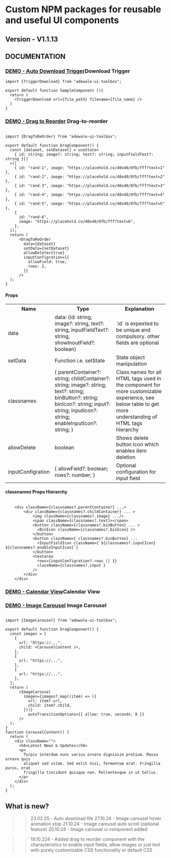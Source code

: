 # Custom NPM packages for reusable and useful UI components

## Version - V1.1.13

## DOCUMENTATION

### [DEMO - Auto Download Trigger](https://www.adewaleda.com/npm-packages/adewale-ui-toolbox)Download Trigger

```
import {TriggerDownload} from "adewale-ui-toolbox";

export default function SampleComponent (){
  return (
    <TriggerDownload url={file_path} filename={file_name} />
  )
}
```

### [DEMO - Drag to Reorder](https://www.adewaleda.com/npm-packages/adewale-ui-toolbox) Drag-to-reorder

```

import {DragToReOrder} from "adewale-ui-toolbox";

export default function DragComponent() {
  const [dataset, setDataset] = useState<
    { id: string; image?: string; text?: string; inputFieldText?: string }[]
  >([
    { id: "rand-1", image: "https://placehold.co/40x40/0fb/fff?text=1" },
    { id: "rand-2", image: "https://placehold.co/40x40/0fb/fff?text=2" },
    { id: "rand-3", image: "https://placehold.co/40x40/0fb/fff?text=3" },
    { id: "rand-4", image: "https://placehold.co/40x40/0fb/fff?text=4" },
    { id: "rand-5", image: "https://placehold.co/40x40/0fb/fff?text=5" },
    {
      id: "rand-6",
      image: "https://placehold.co/40x40/0fb/fff?text=6",
    },
  ]);
  return (
      <DragToReOrder
        data={dataset}
        setData={setDataset}
        allowDelete={true}
        inputConfigration={{
          allowField: true,
          rows: 2,
        }}
      />
  );
}
```

#### Props

 <table>
    <tr>
      <th>Name</th>
      <th>Type</th>
      <th>Explanation</th>
    </tr>
    <tr>
      <td>data</td>
      <td>data: {id: string, image?: string, text?: string, inputFieldText?: string, showInoutField?: boolean}</td>
      <td>`id` is expexted to be unique and compulsory. other fields are optional</td>
    </tr>
    <tr>
      <td>setData</td>
      <td>Function i.e. setState</td>
      <td>State object manipulation</td>
    </tr>
    <tr>
      <td>classnames</td>
      <td>{
    parentContainer?: string;
    childContainer?: string;
    image?: string;
    text?: string;
    binButton?: string;
    binIcon?: string;
    input?: string;
    inputIcon?: string;
    enableInputIcon?: string;
  }</td>
      <td>Class names for all HTML tags used in the  component for more customizable experience, see below table to get more understanding of HTML tags hierarchy</td>
    </tr>
    <tr>
      <td>allowDelete</td>
      <td>boolean</td>
      <td>Shows delete button icon which enables item deletion</td>
    </tr>
    <tr>
      <td>inputConfigration</td>
      <td>{
    allowField?: boolean;
    rows?: number;
  }</td>
      <td> Optional configuration for input field</td>
    </tr>
    </table>

#### classnames Props Hierarchy

```

    <div className={classnames?.parentContainer} ...>
        <div className={classnames?.childContainer} ... >
            <img className={classnames?.image} .../>
            <span className={classnames?.text}></span>
            <button className={classnames?.binButton} ... >
              <BinIcon className={classnames?.binIcon} />
            </button>
            <button className={ classnames?.binButton} ...
              <InputFieldIcon className={`${classnames?.inputIcon} ${classnames?.enableInputIcon}`}
            </button>
            <textarea
              rows={inputConfigration?.rows || 1}
              className={classnames?.input }
            />
        </div>
    </div>

```

### [DEMO - Calendar View](https://www.adewaleda.com/npm-packages/adewale-ui-toolbox)Calendar View

### [DEMO - Image Carousel](https://www.adewaleda.com/npm-packages/adewale-ui-toolbox) Image Carousel

```

import {ImageCarousel} from "adewale-ui-toolbox";

export default function DragComponent() {
  const images = [
    {
      url: "https://...",
      child: <CarouselContent />,
    },
    {
      url: "https://...",
    },
    {
      url: "https://...",
    },
  ];
  return (
      <ImageCarousel
        images={images?.map((item) => ({
          url: item?.url,
          child: item?.child,
        }))}
          autoTransitionOptions={{ allow: true, seconds: 8 }}
      />
  );
}
function CarouselContent() {
  return (
    <div className="">
      <h6>Latest News & Updates</h6>
      <p>
        Turpis interdum nunc varius ornare dignissim pretium. Massa ornare quis
        aliquet sed vitae. Sed velit nisi, fermentum erat. Fringilla purus, erat
        fringilla tincidunt quisque non. Pellentesque in ut tellus.
      </p>
    </div>
  );
}

```

## What is new?

> > 23.02.25 - Auto download file
> > 27.10.24 - Image carousel hover animation stop
> > 21.10.24 - Image carousel auto scroll (optional feature)
> > 20.10.24 - Image carousel ui component added

> > 19.10.224 - Added drag to reorder component with the characteristics to enable input fields, allow images or just text with purely customizable CSS functionality or default CSS
